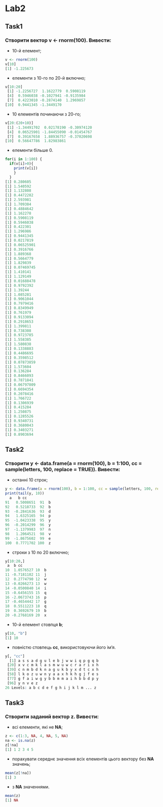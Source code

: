 # Lab2
## Task1
### Створити вектор v <- rnorm(100). Вивести:
*  10-й елемент; 
```r
v <- rnorm(100)
v[10]
[1] -1.225673
```

* елементи з 10-го по 20-й включно; 
```r
v[10:20]
 [1] -1.2256727  1.1622779  0.5908119
 [4]  0.5946038 -0.1027941 -0.9135984
 [7]  0.4223010 -0.2874140  1.2969857
[10]  0.9441345 -1.3449170
```

* 10 елементів починаючи з 20-го; 
```r
v[20:(20+10)]
 [1] -1.34491702  0.02178190 -0.30974120
 [4]  0.06525901 -1.84455090 -0.01454767
 [7]  0.39167658  1.88936757 -0.37020698
[10]  0.56647786  1.82983861
```

* елементи більше 0. 
```r
for(i in 1:100) {
  if(v[i]>0){
    print(v[i])
    }
  }
[1] 0.280605
[1] 1.540592
[1] 1.132808
[1] 0.4472282
[1] 2.593981
[1] 1.709384
[1] 0.4884642
[1] 1.162278
[1] 0.5908119
[1] 0.5946038
[1] 0.422301
[1] 1.296986
[1] 0.9441345
[1] 0.0217819
[1] 0.06525901
[1] 0.3916766
[1] 1.889368
[1] 0.5664779
[1] 1.829839
[1] 0.07469745
[1] 1.410141
[1] 1.129149
[1] 0.01688478
[1] 0.9792392
[1] 1.39244
[1] 1.085281
[1] 0.9061044
[1] 0.7979416
[1] 0.8349949
[1] 0.761979
[1] 0.9133094
[1] 0.2918653
[1] 1.399811
[1] 0.738308
[1] 0.9723785
[1] 1.558385
[1] 1.580838
[1] 0.1338883
[1] 0.4486695
[1] 0.3598512
[1] 0.07873859
[1] 1.573604
[1] 0.136284
[1] 0.8466093
[1] 0.7871841
[1] 0.06797809
[1] 0.6694354
[1] 0.2078416
[1] 1.766722
[1] 0.1306939
[1] 0.415284
[1] 1.250875
[1] 0.1285526
[1] 0.9340731
[1] 0.3680043
[1] 0.3403271
[1] 0.8903694
```

## Task2
### Створити y <- data.frame(a = rnorm(100), b = 1:100, cc = sample(letters, 100, replace = TRUE)). Вивести:
* останні 10 строк; 
```r
y <- data.frame(a = rnorm(100), b = 1:100, cc = sample(letters, 100, replace = TRUE))
print(tail(y, 10))
  a   b cc
91   0.5008651  91  b
92   0.5218733  92  b
93  -0.2841636  93  d
94   1.6325165  94  p
95  -1.0423338  95  y
96  -0.2014299  96  y
97  -1.1379983  97  n
98   1.2064521  98  v
99  -1.8675602  99  e
100  0.7771702 100  z
```

* строки з 10 по 20 включно; 
```r
y[10:20,]
 a  b cc
10  1.0576527 10  b
11 -0.7181102 11  j
12  0.2774790 12  w
13 -0.0266273 13  w
14 -0.0500840 14  i
15 -0.6456155 15  q
16 -2.0673743 16  p
17 -0.4654442 17  g
18  0.5511223 18  q
19  0.3692679 19  b
20 -0.2768169 20  x
```

* 10-й елемент стовпця **b**; 
```r
y[10, "b"]
[1] 10
```

* повністю стовпець **cc**, використовуючи його ім’я.
```r
y[, "cc"]
  [1] a s s a d g u l e b j w w i q p g q b
 [20] x v c m k l a s m w u w c r a r i x h
 [39] c n m b d k n a g u k b y x d t c x h
 [58] l k o z u w n y a a x h k h g j f e s
 [77] g f a i w g y b b m m a i h b b d p y
 [96] y n v e z
26 Levels: a b c d e f g h i j k l m ... z
```

## Task3
### Створити заданий вектор z. Вивести: 
* всі елементи, які не **NA**; 
```r
z <- c(1:3, NA, 4, NA, 5, NA)
na <- is.na(z)
z[!na]
[1] 1 2 3 4 5
```

* порахувати середнє значення всіх елементів цього вектору без **NA** значень;
```r
mean(z[!na])
[1] 3
```

* з **NA** значеннями. 
```r
mean(z)
[1] NA
```
